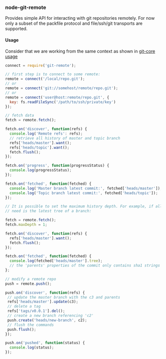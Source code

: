 ### node-git-remote

Provides simple API for interacting with git repositories remotely. For now
only a subset of the packfile protocol and file/ssh/git transports are
supported.

#### Usage

Consider that we are working from the same context as shown in [git-core usage](https://github.com/tarruda/node-git-core#readme)

```js
connect = require('git-remote');

// first step is to connect to some remote:
remote = connect('/local/repo.git');
// or
remote = connect('git://somehost/remote/repo.git');
// or
remote = connect('user@host:remote/repo.git', {
  key: fs.readFileSync('/path/to/ssh/private/key')
});

// fetch data
fetch = remote.fetch();

fetch.on('discover', function(refs) {
  console.log('Remote refs': refs);
  // retrieve all history of master and topic branch
  refs['heads/master'].want();
  refs['heads/topic'].want();
  fetch.flush();
});

fetch.on('progress', function(progressStatus) {
  console.log(progressStatus);
});

fetch.on('fetched', function(fetched) {
  console.log('Master branch latest commit:', fetched['heads/master']);      
  console.log('Topic branch latest commit:', fetched['heads/topic']);      
});

// It is possible to set the maximum history depth. For example, if all you
// need is the latest tree of a branch:

fetch = remote.fetch();
fetch.maxDepth = 1;

fetch.on('discover', function(refs) {
  refs['heads/master'].want();
  fetch.flush();
});

fetch.on('fetched', function(fetched) {
  console.log(fetched['heads/master'].tree);
  // the 'parents' properties of the commit only contains sha1 strings
};

// modify a remote repo
push = remote.push();

push.on('discover', function(refs) { 
 // update the master branch with the c3 and parents
 refs['heads/master'].update(c3);
 // delete a tag
 refs['tags/v0.0.1'].del();
 // create a new branch referencing 'c2'
 push.create('heads/new-branch', c2);
 // flush the commands
 push.flush();
});

push.on('pushed', function(status) {
  console.log(status);
});

```
